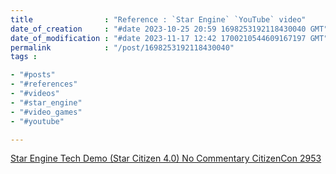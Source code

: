 ```yaml
---
title                : "Reference : `Star Engine` `YouTube` video"
date_of_creation     : "#date 2023-10-25 20:59 1698253192118430040 GMT"
date_of_modification : "#date 2023-11-17 12:42 1700210544609167197 GMT"
permalink            : "/post/1698253192118430040"
tags :

- "#posts"
- "#references"
- "#videos"
- "#star_engine"
- "#video_games"
- "#youtube"

---
```


<a class="button" href="https://www.youtube-nocookie.com/embed/jfLxMvDp1Lo" target="_blank"> Star&nbsp;Engine Tech Demo (Star&nbsp;Citizen 4.0) No&nbsp;Commentary CitizenCon&nbsp;2953 </a>